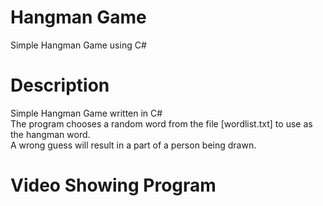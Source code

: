 # Hangman Game
Simple Hangman Game using C#

# Description

Simple Hangman Game written in C#<br>
The program chooses a random word from the file [wordlist.txt] to use as the hangman word.<br>
A wrong guess will result in a part of a person being drawn.<br>

# Video Showing Program


